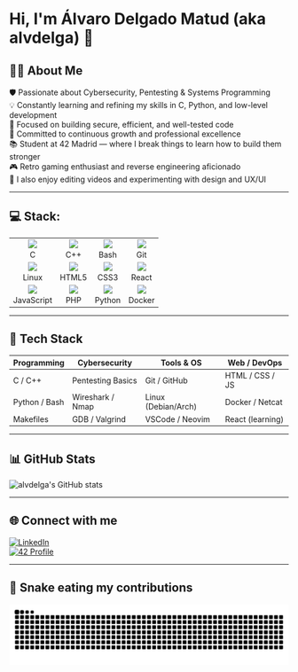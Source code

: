 # Hi, I'm Álvaro Delgado Matud (aka alvdelga) 👋

## 👨‍💻 About Me

🛡️ Passionate about Cybersecurity, Pentesting & Systems Programming  
💡 Constantly learning and refining my skills in C, Python, and low-level development  
🎯 Focused on building secure, efficient, and well-tested code  
🌱 Committed to continuous growth and professional excellence  
📚 Student at 42 Madrid — where I break things to learn how to build them stronger  
🎮 Retro gaming enthusiast and reverse engineering aficionado  
🎥 I also enjoy editing videos and experimenting with design and UX/UI  

---
## 💻 Stack:

<table>
  <tr>
    <td align="center"><img src="https://cdn.jsdelivr.net/gh/devicons/devicon/icons/c/c-original.svg" width="40" /> <br> C</td>
    <td align="center"><img src="https://cdn.jsdelivr.net/gh/devicons/devicon/icons/cplusplus/cplusplus-original.svg" width="40" /> <br> C++</td>
    <td align="center"><img src="https://cdn.jsdelivr.net/gh/devicons/devicon/icons/bash/bash-original.svg" width="40" /> <br> Bash</td>
    <td align="center"><img src="https://cdn.jsdelivr.net/gh/devicons/devicon/icons/git/git-original.svg" width="40" /> <br> Git</td>
  </tr>
  <tr>
    <td align="center"><img src="https://cdn.jsdelivr.net/gh/devicons/devicon/icons/linux/linux-original.svg" width="40" /> <br> Linux</td>
    <td align="center"><img src="https://cdn.jsdelivr.net/gh/devicons/devicon/icons/html5/html5-original.svg" width="40" /> <br> HTML5</td>
    <td align="center"><img src="https://cdn.jsdelivr.net/gh/devicons/devicon/icons/css3/css3-original.svg" width="40" /> <br> CSS3</td>
    <td align="center"><img src="https://cdn.jsdelivr.net/gh/devicons/devicon/icons/react/react-original.svg" width="40" /> <br> React</td>
  </tr>
  <tr>
    <td align="center"><img src="https://cdn.jsdelivr.net/gh/devicons/devicon/icons/javascript/javascript-original.svg" width="40" /> <br> JavaScript</td>
    <td align="center"><img src="https://cdn.jsdelivr.net/gh/devicons/devicon/icons/php/php-original.svg" width="40" /> <br> PHP</td>
    <td align="center"><img src="https://cdn.jsdelivr.net/gh/devicons/devicon/icons/python/python-original.svg" width="40" /> <br> Python</td>
    <td align="center"><img src="https://cdn.jsdelivr.net/gh/devicons/devicon/icons/docker/docker-original.svg" width="40" /> <br> Docker</td>
  </tr>
</table>

---

## 🚀 Tech Stack

| Programming     | Cybersecurity      | Tools & OS         | Web / DevOps         |
|-----------------|--------------------|---------------------|----------------------|
| C / C++         | Pentesting Basics  | Git / GitHub        | HTML / CSS / JS      |
| Python / Bash   | Wireshark / Nmap   | Linux (Debian/Arch) | Docker / Netcat      |
| Makefiles       | GDB / Valgrind     | VSCode / Neovim     | React (learning)     |

---

## 📊 GitHub Stats

![alvdelga's GitHub stats](https://github-readme-stats.vercel.app/api?username=alvdelga&show_icons=true&theme=tokyonight)

---

## 🌐 Connect with me

[![LinkedIn](https://img.shields.io/badge/LinkedIn-blue?logo=linkedin&style=for-the-badge)](https://www.linkedin.com/in/alvarodelgadomatud/)  
[![42 Profile](https://img.shields.io/badge/42%20Madrid-black?logo=42&style=for-the-badge)](https://profile.intra.42.fr/users/alvdelga)  


---

## 🐍 Snake eating my contributions

![snake gif](https://raw.githubusercontent.com/alvdelga/alvdelga/output/github-contribution-grid-snake-dark.svg)
